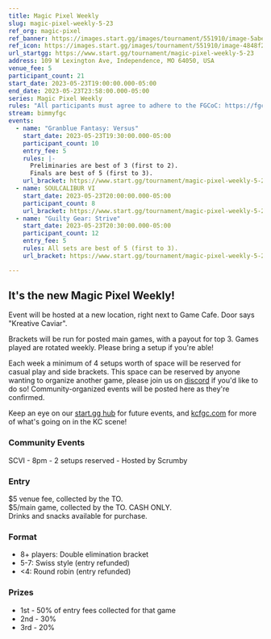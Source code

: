 ```yaml
---
title: Magic Pixel Weekly
slug: magic-pixel-weekly-5-23
ref_org: magic-pixel
ref_banner: https://images.start.gg/images/tournament/551910/image-5abee89545537959c8dfec1266f02f4a.png?ehk=qm0r2VEcife89eXlloAieWfN3ka%2FJtFkDKR2f6fV9uY%3D&ehkOptimized=%2Ftflvf%2FD1Ffqd00hwXG30eU4ulvZRxHMkK0u81x0qrc%3D
ref_icon: https://images.start.gg/images/tournament/551910/image-4848f2df9a03f5fee62a3ba806b1092b.png?ehk=bYCFrjgr0LJzUsecQM5iHQ2QWV10gJ2XfmI%2B8fQe3ME%3D&ehkOptimized=U1XlrXIGhfqysH9t9xQThv8Q54K8R%2FBsiV%2FX%2FRcqeDI%3D
url_startgg: https://www.start.gg/tournament/magic-pixel-weekly-5-23
address: 109 W Lexington Ave, Independence, MO 64050, USA
venue_fee: 5
participant_count: 21
start_date: 2023-05-23T19:00:00.000-05:00
end_date: 2023-05-23T23:58:00.000-05:00
series: Magic Pixel Weekly
rules: "All participants must agree to adhere to the FGCoC: https://fgcoc.com/"
stream: bimmyfgc
events:
  - name: "Granblue Fantasy: Versus"
    start_date: 2023-05-23T19:30:00.000-05:00
    participant_count: 10
    entry_fee: 5
    rules: |-
      Preliminaries are best of 3 (first to 2).  
      Finals are best of 5 (first to 3).
    url_bracket: https://www.start.gg/tournament/magic-pixel-weekly-5-23/events/granblue-fantasy-versus/brackets/1374708/2090073
  - name: SOULCALIBUR VI
    start_date: 2023-05-23T20:00:00.000-05:00
    participant_count: 8
    url_bracket: https://www.start.gg/tournament/magic-pixel-weekly-5-23/events/scvi-double-elimination/brackets/1377384/2093869
  - name: "Guilty Gear: Strive"
    start_date: 2023-05-23T20:30:00.000-05:00
    participant_count: 12
    entry_fee: 5
    rules: All sets are best of 5 (first to 3).
    url_bracket: https://www.start.gg/tournament/magic-pixel-weekly-5-23/events/strive/brackets/1374706/2090071

---
```


## It's the new Magic Pixel Weekly! 

Event will be hosted at a new location, right next to Game Cafe. Door says "Kreative Caviar".   

Brackets will be run for posted main games, with a payout for top 3. Games played are rotated weekly. Please bring a setup if you're able!

Each week a minimum of 4 setups worth of space will be reserved for casual play and side brackets. This space can be reserved by anyone wanting to organize another game, please join us on  [discord](https://discord.gg/jkmn6CVrrQ) if you'd like to do so! Community-organized events will be posted here as they're confirmed.

Keep an eye on our [start.gg hub](https://www.start.gg/hub/magic-pixel) for future events, and [kcfgc.com](https://kcfgc.com) for more of what's going on in the KC scene!

### Community Events

SCVI - 8pm - 2 setups reserved - Hosted by Scrumby

### Entry

$5 venue fee, collected by the TO.  
$5/main game, collected by the TO. CASH ONLY.  
Drinks and snacks available for purchase.

### Format

- 8+ players: Double elimination bracket
- 5-7: Swiss style (entry refunded)
- <4: Round robin (entry refunded)

### Prizes

- 1st - 50% of entry fees collected for that game
- 2nd - 30%
- 3rd - 20%
  
